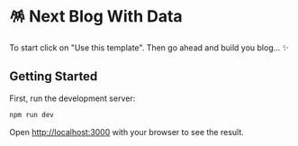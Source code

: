 # 🪅 Next Blog With Data

To start click on "Use this template". Then go ahead and build you blog… ✨

## Getting Started

First, run the development server:

```bash
npm run dev
```

Open [http://localhost:3000](http://localhost:3000) with your browser to see the result.
